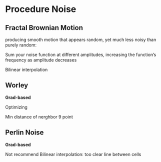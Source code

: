 # Procedure Noise

## Fractal Brownian Motion

producing smooth motion that appears random, yet much less noisy than purely random:

Sum your noise function at different amplitudes, increasing the function’s frequency as amplitude decreases

Bilinear interpolation 

## Worley

**Grad-based**

Optimizing

Min distance of nerghbor 9 point

## Perlin Noise

**Grad-based**

Not recommend Bilinear interpolation: too clear line between cells

